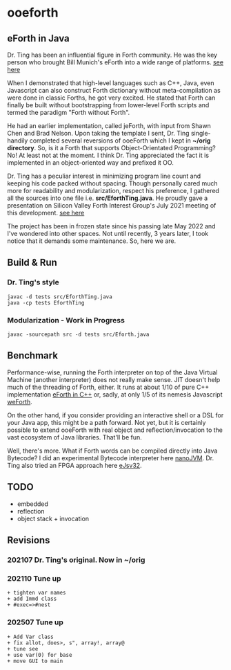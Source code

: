 # ooeforth
## eForth in Java
Dr. Ting has been an influential figure in Forth community. He was the key person who brought Bill Munich's eForth into a wide range of platforms. [see here](https://www.forth.org/OffeteStore/OffeteStore.html)

When I demonstrated that high-level languages such as C++, Java, even Javascript can also construct Forth dictionary without meta-compilation as were done in classic Forths, he got very excited. He stated that Forth can finally be built without bootstrapping from lower-level Forth scripts and termed the paradigm "Forth without Forth".

He had an earlier implementation, called jeForth, with input from Shawn Chen and Brad Nelson. Upon taking the template I sent, Dr. Ting single-handily completed several reversions of ooeForth which I kept in **~/orig directory**. So, is it a Forth that supports Object-Orientated Programming? No! At least not at the moment. I think Dr. Ting appreciated the fact it is implemented in an object-oriented way and prefixed it OO.

Dr. Ting has a peculiar interest in minimizing program line count and keeping his code packed without spacing. Though personally cared much more for readability and modularization, respect his preference, I gathered all the sources into one file i.e. **src/EforthTing.java**. He proudly gave a presentation on Silicon Valley Forth Interest Group's July 2021 meeting of this development. [see here](https://github.com/chochain/ooeforth/blob/master/docs/)

The project has been in frozen state since his passing late May 2022 and I've wondered into other spaces. Not until recently, 3 years later, I took notice that it demands some maintenance. So, here we are.

## Build & Run
### Dr. Ting's style

    javac -d tests src/EforthTing.java
    java -cp tests EforthTing

### Modularization - Work in Progress

    javac -sourcepath src -d tests src/Eforth.java

## Benchmark
Performance-wise, running the Forth interpreter on top of the Java Virtual Machine (another interpreter) does not really make sense. JIT doesn't help much of the threading of Forth, either. It runs at about 1/10 of pure C++ implementation [eForth in C++](https://github.com/chochain/eforth) or, sadly, at only 1/5 of its nemesis Javascript [weForth](https://github.com/chochain/weForth).

On the other hand, if you consider providing an interactive shell or a DSL for your Java app, this might be a path forward. Not yet, but it is certainly possible to extend ooeForth with real object and reflection/invocation to the vast ecosystem of Java libraries. That'll be fun.

Well, there's more. What if Forth words can be compiled directly into Java Bytecode? I did an experimental Bytecode interpreter here [nanoJVM](https://github.com/chochain/nanoJVM). Dr. Ting also tried an FPGA approach here [eJsv32](https://github.com/chochain/eJsv32).

## TODO
* embedded
* reflection
* object stack + invocation

## Revisions
### 202107 Dr. Ting's original. Now in ~/orig
### 202110 Tune up
    + tighten var names
    + add Immd class
    + #exec=>#nest
### 202507 Tune up
    + Add Var class
    + fix allot, does>, s", array!, array@
    + tune see
    + use var(0) for base
    + move GUI to main
